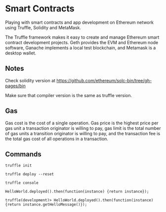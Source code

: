 # Smart Contracts

Playing with smart contracts and app development on Ethereum network using Truffle, Solidity and MetaMask.

The Truffle framework makes it easy to create and manage Ethereum smart contract development projects. Geth provides the EVM and Ethereum node software, Ganache implements a local test blockchain, and Metamask is a desktop wallet.

## Notes

Check solidity version at https://github.com/ethereum/solc-bin/tree/gh-pages/bin

Make sure that compiler version is the same as truffle version.

## Gas

Gas cost is the cost of a single operation. Gas price is the highest price per gas unit a transaction originator is willing to pay, gas limit is the total number of gas units a transition originator is willing to pay, and the transaction fee is the total gas cost of all operations in a transaction.

## Commands

```
truffle init

truffle deploy --reset

truffle console

HelloWorld.deployed().then(function(instance) {return instance});

truffle(development)> HelloWorld.deployed().then(function(instance) {return instance.getHelloMessage()});

```

